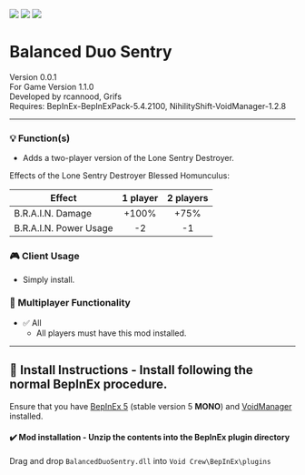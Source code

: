 [![](https://img.shields.io/badge/-BrosBeforeFoes-111111?style=just-the-label&logo=github&labelColor=24292f)](https://github.com/BrosBeforeFoes)
![](https://img.shields.io/badge/Game%20Version-1.1.0-111111?style=flat&labelColor=24292f&color=111111)
[![](https://img.shields.io/discord/1180651062550593536.svg?&logo=discord&logoColor=ffffff&style=flat&label=Discord&labelColor=24292f&color=111111)](https://discord.gg/g2u5wpbMGu "Void Crew Modding Discord")

# Balanced Duo Sentry

Version 0.0.1  
For Game Version 1.1.0  
Developed by rcannood, Grifs  
Requires:  BepInEx-BepInExPack-5.4.2100, NihilityShift-VoidManager-1.2.8


---------------------

### 💡 Function(s)

- Adds a two-player version of the Lone Sentry Destroyer.

Effects of the Lone Sentry Destroyer Blessed Homunculus:

| Effect | 1 player | 2 players |
| ------ | :------: | :-------: |
| B.R.A.I.N. Damage | +100% | +75% |
| B.R.A.I.N. Power Usage | -2 | -1 |

### 🎮 Client Usage

- Simply install.

### 👥 Multiplayer Functionality

- ✅ All
  - All players must have this mod installed.

---------------------

## 🔧 Install Instructions - **Install following the normal BepInEx procedure.**

Ensure that you have [BepInEx 5](https://thunderstore.io/c/void-crew/p/BepInEx/BepInExPack/) (stable version 5 **MONO**) and [VoidManager](https://thunderstore.io/c/void-crew/p/NihilityShift/VoidManager/) installed.

#### ✔️ Mod installation - **Unzip the contents into the BepInEx plugin directory**

Drag and drop `BalancedDuoSentry.dll` into `Void Crew\BepInEx\plugins`
